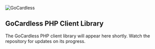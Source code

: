 ![GoCardless](https://gocardless.com/resources/logo.png)

## GoCardless PHP Client Library

The GoCardless PHP client library will appear here shortly. Watch the repository for updates on its progress.